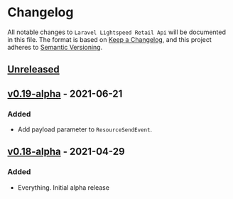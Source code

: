 # Changelog

All notable changes to `Laravel Lightspeed Retail Api` will be documented in this file.
The format is based on [Keep a Changelog](https://keepachangelog.com/en/1.0.0/),
and this project adheres to [Semantic Versioning](https://semver.org/spec/v2.0.0.html).

## [Unreleased]

## [v0.19-alpha] - 2021-06-21
### Added
- Add payload parameter to `ResourceSendEvent`.

## [v0.18-alpha] - 2021-04-29
### Added
- Everything. Initial alpha release

[Unreleased]: https://github.com/timothydc/laravel-lightspeed-retail-api/compare/v0.19-alpha...HEAD
[v0.19-alpha]: https://github.com/timothydc/laravel-lightspeed-retail-api/compare/v0.18-alpha...v0.19-alpha
[v0.18-alpha]: https://github.com/timothydc/laravel-lightspeed-ecom-product-feeds/releases/tag/v0.18-alpha
